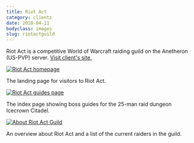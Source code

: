```yaml
---
title: Riot Act
category: clients
date: 2010-04-11
bodyclass: images
slug: riotactguild
---
```


Riot Act is a competitive World of Warcraft raiding guild on the Anetheron (US-PVP) server. [Visit client's site.](http://riotactguild.com/)

<div class="figure">
  <a href="../assets/images/clients/riotactguild-01.jpg"><img src="../assets/images/clients/riotactguild-01.jpg" alt="Riot Act homepage"></a>
  <div class="figcaption">
    <p>The landing page for visitors to Riot Act.</p>
  </div>
</div>

<div class="figure">
  <a href="../assets/images/clients/riotactguild-02.jpg"><img src="../assets/images/clients/riotactguild-02.jpg" alt="Riot Act guides page"></a>
  <div class="figcaption">
    <p>The index page showing boss guides for the 25-man raid dungeon Icecrown Citadel.</p>
  </div>
</div>

<div class="figure">
  <a href="../assets/images/clients/riotactguild-03.jpg"><img src="../assets/images/clients/riotactguild-03.jpg" alt="About Riot Act Guild"></a>
  <div class="figcaption">
    <p>An overview about Riot Act and a list of the current raiders in the guild.</p>
  </div>
</div>
